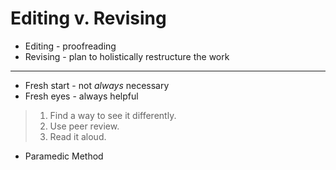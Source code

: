 # Editing v. Revising

- Editing - proofreading
- Revising - plan to holistically restructure the work
***
- Fresh start - not *always* necessary
- Fresh eyes - always helpful
> 1. Find a way to see it differently.
> 2. Use peer review.
> 3. Read it aloud.
- Paramedic Method
